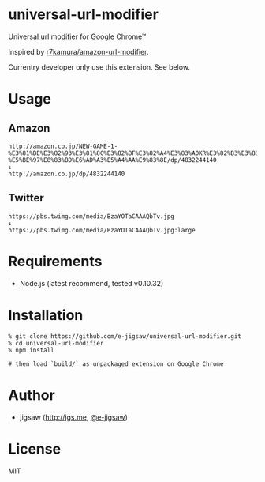 universal-url-modifier
======================

Universal url modifier for Google Chrome™

Inspired by [r7kamura/amazon-url-modifier](https://github.com/r7kamura/amazon-url-modifier).

Currentry developer only use this extension. See below.

# Usage

## Amazon

```
http://amazon.co.jp/NEW-GAME-1-%E3%81%BE%E3%82%93%E3%81%8C%E3%82%BF%E3%82%A4%E3%83%A0KR%E3%82%B3%E3%83%9F%E3%83%83%E3%82%AF%E3%82%B9-%E5%BE%97%E8%83%BD%E6%AD%A3%E5%A4%AA%E9%83%8E/dp/4832244140
↓
http://amazon.co.jp/dp/4832244140
```

## Twitter

```
https://pbs.twimg.com/media/BzaYOTaCAAAQbTv.jpg
↓
https://pbs.twimg.com/media/BzaYOTaCAAAQbTv.jpg:large
```

# Requirements

* Node.js (latest recommend, tested v0.10.32)

# Installation

```
% git clone https://github.com/e-jigsaw/universal-url-modifier.git
% cd universal-url-modifier
% npm install

# then load `build/` as unpackaged extension on Google Chrome
```

# Author

* jigsaw (http://jgs.me, [@e-jigsaw](http://github.com/e-jigsaw))

# License

MIT
